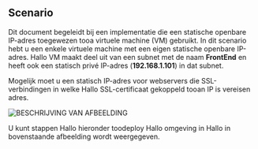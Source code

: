 ## <a name="scenario"></a>Scenario
Dit document begeleidt bij een implementatie die een statische openbare IP-adres toegewezen tooa virtuele machine (VM) gebruikt. In dit scenario hebt u een enkele virtuele machine met een eigen statische openbare IP-adres. Hallo VM maakt deel uit van een subnet met de naam **FrontEnd** en heeft ook een statisch privé IP-adres (**192.168.1.101**) in dat subnet.

Mogelijk moet u een statisch IP-adres voor webservers die SSL-verbindingen in welke Hallo SSL-certificaat gekoppeld tooan IP is vereisen adres. 

![BESCHRIJVING VAN AFBEELDING](./media/virtual-network-deploy-static-pip-scenario-include/figure1.png)

U kunt stappen Hallo hieronder toodeploy Hallo omgeving in Hallo in bovenstaande afbeelding wordt weergegeven.

